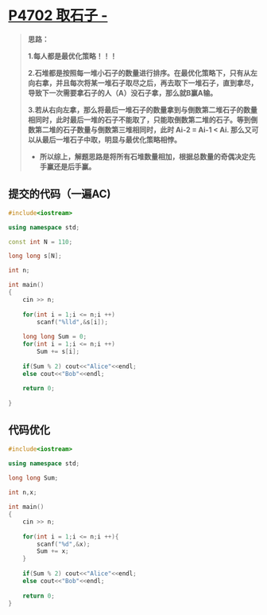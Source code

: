 # [P4702 取石子 -](https://www.luogu.com.cn/problem/P4702)

> **思路：**
>
> **1.每人都是最优化策略！！！**
>
> **2.石堆都是按照每一堆小石子的数量进行排序。在最优化策略下，只有从左向右拿，并且每次将某一堆石子取尽之后，再去取下一堆石子，直到拿尽，导致下一次需要拿石子的人（A）没石子拿，那么就B赢A输。**
>
> **3.若从右向左拿，那么将最后一堆石子的数量拿到与倒数第二堆石子的数量相同时，此时最后一堆的石子不能取了，只能取倒数第二堆的石子。等到倒数第二堆的石子数量与倒数第三堆相同时，此时  Ai-2  = Ai-1 <  Ai.   那么又可以从最后一堆石子中取，明显与最优化策略相悖。**
>
> - **所以综上，解题思路是将所有石堆数量相加，根据总数量的奇偶决定先手赢还是后手赢。**

## 提交的代码（一遍AC)

```C++
#include<iostream>

using namespace std;

const int N = 110;

long long s[N];

int n;

int main()
{
	cin >> n;
	
	for(int i = 1;i <= n;i ++)
		scanf("%lld",&s[i]);
		
	long long Sum = 0;	
	for(int i = 1;i <= n;i ++)	
		Sum += s[i];
	
	if(Sum % 2) cout<<"Alice"<<endl;
	else cout<<"Bob"<<endl;
	
	return 0;
	
}
```

## 代码优化

```C++
#include<iostream>

using namespace std;

long long Sum;
	
int n,x;

int main()
{
	cin >> n;
	
	for(int i = 1;i <= n;i ++){
		scanf("%d",&x);
		Sum += x;
	}
		
	if(Sum % 2) cout<<"Alice"<<endl;
	else cout<<"Bob"<<endl;
	
	return 0;
}
```

